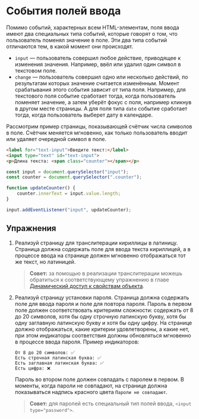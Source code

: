 # События полей ввода

Помимо событий, характерных всем HTML-элементам, поля ввода имеют два специальных типа событий, которые говорят о том, что пользователь поменял значение в поле. Эти два типа событий отличаются тем, в какой момент они происходят.

- `input` — пользователь совершил любое действие, приводящее к изменения значения. Например, ввёл или удалил один символ в текстовом поле.
- `change` — пользователь совершил одно или несколько действий, по результатам которых значение считается изменённым. Момент срабатывания этого события зависит от типа поля. Например, для текстового поля событие сработает тогда, когда пользователь поменяет значение, а затем уберёт фокус с поля, например кликнув в другом месте страницы. А для поля типа `date` событие сработает тогда, когда пользователь выберет дату в календаре.

Рассмотрим пример страницы, показывающей счётчик числа символов в поле. Счётчик меняется мгновенно, как только пользователь вводит или удаляет очередной символ в поле.

```html
<label for="text-input">Введите текст:</label>
<input type="text" id="text-input">
<p>Длина текста: <span class="counter"></span></p>
```

```js
const input = document.querySelector("input");
const counter = document.querySelector(".counter");

function updateCounter() {
    counter.innerText = input.value.length;
}

input.addEventListener("input", updateCounter);
```

## Упражнения

1. Реализуй страницу для транслитерации кириллицы в латиницу. Страница должна содержать поле для ввода текста кириллицей, а в процессе ввода на странице должен мгновенно отображаться тот же текст, но латиницей.

    > **Совет:** за помощью в реализации транслитерации можешь обратиться к соответствующему упражнению в главе [Динамический доступ к свойствам объекта](../js/dynamic_property_access.md).

1. Реализуй страницу установки пароля. Страница должна содержать поле для ввода пароля и поле для повтора пароля. Пароль в первом поле должен соответствовать критериям сложности: содержать от 8 до 20 символов, хотя бы одну строчную латинскую букву, хотя бы одну заглавную латинскую букву и хотя бы одну цифру. На странице должно отображаться, какие критерии удовлетворены, а какие нет, при этом индикаторы соответствия должны обновляться мгновенно в процессе ввода пароля. Пример индикаторов:

    ```
    От 8 до 20 символов: ✅
    Есть строчная латинская буква: ✅
    Есть заглавная латинская буква: ✅
    Есть цифра: ❌
    ```

    Пароль во втором поле должен совпадать с паролем в первом. В моменты, когда пароли не совпадают, на странице должна показываться надпись красного цвета `Пароли не совпадают`.

    > **Совет:** для паролей есть специальный тип полей ввода, `<input type="password">`.
